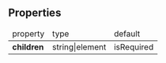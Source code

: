 ## Properties
<table>
<thead>
    <tr>
        <td>property</td>
        <td>type</td>
        <td>default</td>
    </tr>
</thead>
<tbody>
   <tr>
    <td><strong>children</strong></td>
    <td> string|element</td>
    <td>isRequired</td>
   </tr>

</tbody>
</table>

